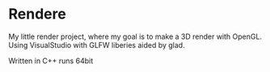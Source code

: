 # Rendere

My little render project, where my goal is to make a 3D render with OpenGL.
Using VisualStudio with GLFW liberies aided by glad.

Written in C++
runs 64bit

